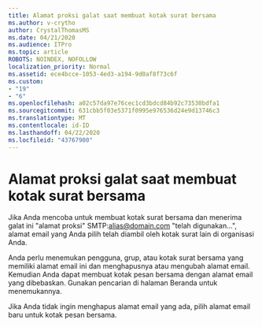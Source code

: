 ```yaml
---
title: Alamat proksi galat saat membuat kotak surat bersama
ms.author: v-crytho
author: CrystalThomasMS
ms.date: 04/21/2020
ms.audience: ITPro
ms.topic: article
ROBOTS: NOINDEX, NOFOLLOW
localization_priority: Normal
ms.assetid: ece4bcce-1053-4ed3-a194-9d0af8f73c6f
ms.custom:
- "19"
- "6"
ms.openlocfilehash: a02c57da97e76cec1cd3bdcd84b92c73530bdfa1
ms.sourcegitcommit: 631cbb5f03e5371f0995e976536d24e9d13746c3
ms.translationtype: MT
ms.contentlocale: id-ID
ms.lasthandoff: 04/22/2020
ms.locfileid: "43767900"
---
```

# <a name="proxy-address-error-while-creating-a-shared-mailbox"></a>Alamat proksi galat saat membuat kotak surat bersama

Jika Anda mencoba untuk membuat kotak surat bersama dan menerima galat ini "alamat proksi" SMTP:alias@domain.com "telah digunakan...", alamat email yang Anda pilih telah diambil oleh kotak surat lain di organisasi Anda.
  
Anda perlu menemukan pengguna, grup, atau kotak surat bersama yang memiliki alamat email ini dan menghapusnya atau mengubah alamat email. Kemudian Anda dapat membuat kotak pesan bersama dengan alamat email yang dibebaskan. Gunakan pencarian di halaman Beranda untuk menemukannya.
  
Jika Anda tidak ingin menghapus alamat email yang ada, pilih alamat email baru untuk kotak pesan bersama.
  